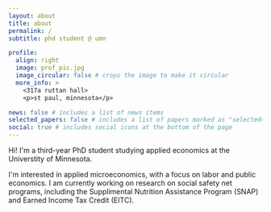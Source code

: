 ```yaml
---
layout: about
title: about
permalink: /
subtitle: phd student @ umn

profile:
  align: right
  image: prof_pic.jpg
  image_circular: false # crops the image to make it circular
  more_info: >
    <317a ruttan hall>
    <p>st paul, minnesota</p>

news: false # includes a list of news items
selected_papers: false # includes a list of papers marked as "selected={true}"
social: true # includes social icons at the bottom of the page
---
```


Hi! I'm a third-year PhD student studying applied economics at the Universtity of Minnesota.

I'm interested in applied microeconomics, with a focus on labor and public economics. I am currently working on research on social safety net programs, including the Supplimental Nutrition Assistance Program (SNAP) and Earned Income Tax Credit (EITC). 





